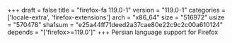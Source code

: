 +++
draft = false
title = "firefox-fa 119.0-1"
version = "119.0-1"
categories = ['locale-extra', 'firefox-extensions']
arch = "x86_64"
size = "516972"
usize = "570478"
sha1sum = "e25a44ff71deed2a37cae80e22c9c2c00a610124"
depends = "['firefox>=119.0']"
+++
Persian language support for Firefox